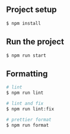 ## Project setup

```bash
$ npm install
```

## Run the project

```bash
$ npm run start
```

## Formatting

```bash
# lint
$ npm run lint

# lint and fix
$ npm run lint:fix

# prettier format
$ npm run format
```
